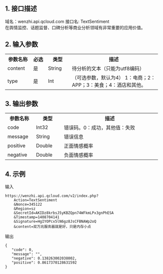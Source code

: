 ## 1. 接口描述
域名：wenzhi.api.qcloud.com
接口名: TextSentiment<br />
在舆情监控、话题监督、口碑分析等商业分析领域有非常重要的应用价值。

## 2. 输入参数
<table class="t">
<tr>
<th width="80"> <b>参数名称</b>
</th><th width="50"> <b>必选</b>
</th><th width="80"> <b>类型</b>
</th><th width="500"> <b>描述</b>
</th></tr>
<tr>
<td> content </td><td> 是 </td><td> String </td><td> 待分析的文本（只能为utf8编码）
</td></tr><tr>
<td> type</td><td> 是 </td><td>Int </td><td> （可选参数，默认为4）
1：电商；2：APP；3：美食；4：酒店和其他。
</td></tr></table>

## 3. 输出参数
<table class="t">
<tr>
<th width="80"> <b>参数名称</b>
</th><th width="80"> <b>类型</b>
</th><th width="350"> <b>描述</b>
</th></tr>
<tr>
<td> code </td><td> Int32 </td><td> 错误码。0：成功，其他值：失败
</td></tr>
<tr>
<td> message</td><td> String </td><td> 错误信息</a>
</td></tr>
<tr>
<td> positive </td><td> Double </td><td> 正面情感概率
</td></tr>
<tr>
<td> negative </td><td> Double </td><td> 负面情感概率
</td></tr></table>




## 4. 示例
输入

```
https://wenzhi.api.qcloud.com/v2/index.php?
	Action=TextSentiment
	&Nonce=345122
	&Region=sz
	&SecretId=AKIDz8krbsJ5yKBZQpn74WFkmLPx3gnPhESA
	&Timestamp=1408704141
	&Signature=HgIYOPcx5lN6gz8JsCFBNAWp2oQ
	&content=双万兆服务器就是好，只是内存小点	
```

输出
	

```
{
   "code": 0,
   "message": "",
   "negative": 0.138263002038002,
   "positive": 0.8617370128631592
}
```
